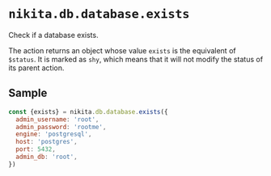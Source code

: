 
# `nikita.db.database.exists`

Check if a database exists.

The action returns an object whose value `exists` is the equivalent of `$status`. It is marked as `shy`, which means that it will not modify the status of its parent action.

## Sample

```js
const {exists} = nikita.db.database.exists({
  admin_username: 'root',
  admin_password: 'rootme',
  engine: 'postgresql',
  host: 'postgres',
  port: 5432,
  admin_db: 'root',
})
```
